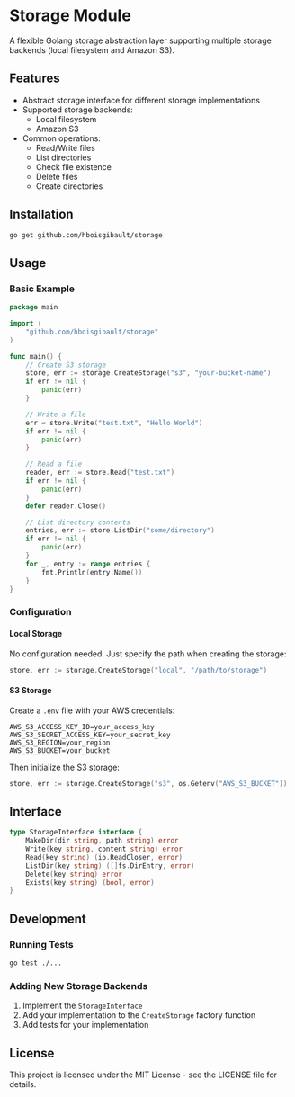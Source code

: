 # Storage Module

A flexible Golang storage abstraction layer supporting multiple storage backends (local filesystem and Amazon S3).

## Features

- Abstract storage interface for different storage implementations
- Supported storage backends:
  - Local filesystem
  - Amazon S3
- Common operations:
  - Read/Write files
  - List directories
  - Check file existence
  - Delete files
  - Create directories

## Installation

```bash
go get github.com/hboisgibault/storage
```

## Usage

### Basic Example

```go
package main

import (
    "github.com/hboisgibault/storage"
)

func main() {
    // Create S3 storage
    store, err := storage.CreateStorage("s3", "your-bucket-name")
    if err != nil {
        panic(err)
    }

    // Write a file
    err = store.Write("test.txt", "Hello World")
    if err != nil {
        panic(err)
    }

    // Read a file
    reader, err := store.Read("test.txt")
    if err != nil {
        panic(err)
    }
    defer reader.Close()

    // List directory contents
    entries, err := store.ListDir("some/directory")
    if err != nil {
        panic(err)
    }
    for _, entry := range entries {
        fmt.Println(entry.Name())
    }
}
```

### Configuration

#### Local Storage
No configuration needed. Just specify the path when creating the storage:

```go
store, err := storage.CreateStorage("local", "/path/to/storage")
```

#### S3 Storage
Create a `.env` file with your AWS credentials:

```env
AWS_S3_ACCESS_KEY_ID=your_access_key
AWS_S3_SECRET_ACCESS_KEY=your_secret_key
AWS_S3_REGION=your_region
AWS_S3_BUCKET=your_bucket
```

Then initialize the S3 storage:

```go
store, err := storage.CreateStorage("s3", os.Getenv("AWS_S3_BUCKET"))
```

## Interface

```go
type StorageInterface interface {
    MakeDir(dir string, path string) error
    Write(key string, content string) error
    Read(key string) (io.ReadCloser, error)
    ListDir(key string) ([]fs.DirEntry, error)
    Delete(key string) error
    Exists(key string) (bool, error)
}
```

## Development

### Running Tests

```bash
go test ./...
```

### Adding New Storage Backends

1. Implement the `StorageInterface`
2. Add your implementation to the `CreateStorage` factory function
3. Add tests for your implementation

## License

This project is licensed under the MIT License - see the LICENSE file for details.
